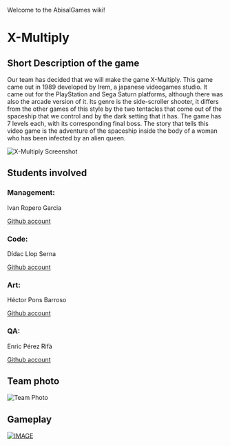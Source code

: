 Welcome to the AbisalGames wiki!

# X-Multiply

## Short Description of the game

Our team has decided that we will make the game X-Multiply. This game came out in 1989 developed by Irem, a japanese videogames studio. It came out for the PlayStation and Sega Saturn platforms, although there was also the arcade version of it. Its genre is the side-scroller shooter, it differs from the other games of this style by the two tentacles that come out of the spaceship that we control and by the dark setting that it has. The game has 7 levels each, with its corresponding final boss. The story that tells this video game is the adventure of the spaceship inside the body of a woman who has been infected by an alien queen.

![X-Multiply Screenshot](http://www.theisozone.com/images/screens/playstation-43150-31334417703.png)


## Students involved

### Management:
Ivan Ropero Garcia

[Github account](https://github.com/RoperoIvan)

### Code:
Dídac Llop Serna

[Github account](https://github.com/didaclis)

### Art:
Héctor Pons Barroso

[Github account](https://github.com/hectorpb32)

### QA:
Enric Pérez Rifà

[Github account](https://github.com/PerezEnric)

## Team photo
![Team Photo](https://gm1.ggpht.com/zp-pkC0xZ8SRFJwV9LROVf7ZTB8zthlVS9zQPmCn9ConHTMvwR-GaKYpt2qL5vat6vhBe38MUHcbT9kKQR2vhUvIfNxYVZACgkRuLw-QnTHmUXT35REFi9dgXzsUne63dW5pWPaFVfukPyzz9jm5QvvAjd1pJxK2OvZuMYPgaeOlHheeEwqZLaJgtI0z3yO255WkxXLHk1azwd15JlEnRyWE9OYv3iRguq2AGGSYDMT1ZF3YUvP_b-PGIeCxAuvDEemMQOvsVoTV9Ay-lagqLkGMr7XNezhI_nnnw9Qdt-uIK8I7K-xfqDYxkcGO5-42mxhP8BLqJMamEOAx3zSHGk-vNpEbbTpjoGNrUXp5HxCnzAv4P9oT4GQBRNfvN-bbupYOL20yItwESPX7S1HDFx1ddbGaKqTUa_wGZFdIw4MueqcqZUKSP5eqTPHeBbEqccCgOPfZOPX4iS9PhFe5fGcOswTm81GmVbVxyGwX5lw3PWrSWUSRQQ7qtmKKpjzMijm8W3UOhhtndjxqymHFxcbXbkWS0-s9FEtJyUtFVeGsv0CcI9UOvce76-bHL16pAycCM5k55SxDDGhZd1bk49a162tDvGcJ8NaWupfr1Sg3DFvQZ0U2t9Q4DPaAzkSwkFU-RAUQAS6R990AKzqsWe2X0lcThuozWNkrm34ESQ6uHVYBr-aaRY2vZeM=s0-l75-ft-l75-ft.jpg)

## Gameplay

[![IMAGE](https://www.satakore.com/satengine/screenshots/T-26/T-26110G_4,,Sega-Saturn-Screenshot-4-Image-Fight-and-XMultiply-Arcade-Gears-JPN.jpg)](https://www.youtube.com/watch?v=GcoOZxjrLdk)
